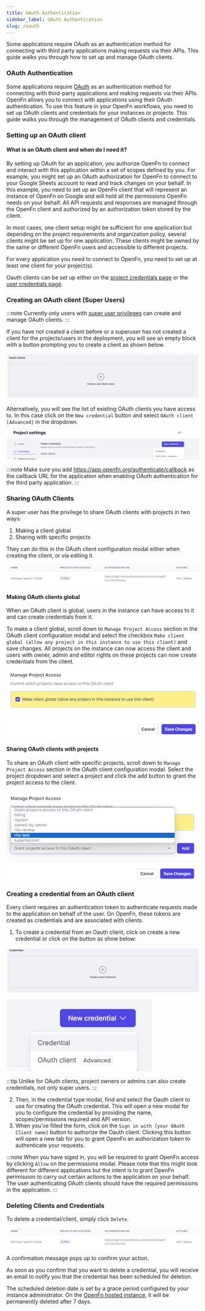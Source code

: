 ```yaml
---
title: OAuth Authentication
sidebar_label: OAuth Authentication
slug: /oauth
---
```


Some applications require OAuth as an authentication method for connecting with
third party applications making requests via their APIs. This guide walks you
through how to set up and manage OAuth clients.

### OAuth Authentication

Some applications require [OAuth](https://oauth.net/2/) as an authentication
method for connecting with third-party applications and making requests via
their APIs. OpenFn allows you to connect with applications using their OAuth
authentication. To use this feature in your OpenFn workflows, you need to set up
OAuth clients and credentials for your instances or projects. This guide walks
you through the management of OAuth clients and credentials.

### Setting up an OAuth client

#### What is an OAuth client and when do I need it?

By setting up OAuth for an application, you authorize OpenFn to connect and
interact with this application within a set of scopes defined by you. For
example, you might set up an OAuth authorization for OpenFn to connect to your
Google Sheets account to read and track changes on your behalf. In this example,
you need to set up an OpenFn client that will represent an instance of OpenFn on
Google and will hold all the permissions OpenFn needs on your behalf. All API
requests and responses are managed through the OpenFn client and authorized by
an authorization token stored by the client.

In most cases, one client setup might be sufficient for one application but
depending on the project requirements and organization policy, several clients
might be set up for one application. These clients might be owned by the same or
different OpenFn users and accessible to different projects.

For every application you need to connect to OpenFn, you need to set up at least
one client for your project(s).

Oauth clients can be set up either on the
[project credentials page](../manage-projects/manage-credentials.md) or the
[user credentials page](../manage-users/user-credentials.md).

### Creating an OAuth client (Super Users)

:::note
 Currently only users with
[super user privileges](https://docs.openfn.org/documentation/manage-projects/user-roles-permissions#super-user-privileges)
can create and manage OAuth clients. 
:::

If you have not created a client before or a superuser has not created a client
for the projects/users in the deployment, you will see an empty block with a
button prompting you to create a client as shown below. 

![New client](/img/create_new_oauth_client.png)

Alternatively, you will see the list of existing OAuth clients you have access
to. In this case click on the `New credential` button and select
`OAuth client [Advanced]` in the dropdown.

![OAuth dropdown](/img/oauth_dropdown.png)

:::note
 Make sure you add https://app.openfn.org/authenticate/callback as the
callback URL for the application when enabling OAuth authentication for the
third party application.
:::

### Sharing OAuth Clients

A super user has the privilege to share OAuth clients with projects in two ways:

1. Making a client global
2. Sharing with specific projects

They can do this in the OAuth client configuration modal either when creating
the client, or via editing it.

![OAuth edit](/img/oauth_client_edit.png)

#### Making OAuth clients global

When an OAuth client is global, users in the instance can have access to it and
can create credentials from it.

To make a client global, scroll down to `Manage Project Access` section in the
OAuth client configuration modal and select the checkbox
`Make client global (allow any project in this instance to use this client)` and
save changes. All projects on the instance can now access the client and users
with owner, admin and editor rights on these projects can now create credentials
from the client.

![OAuth project access](/img/manage_project_access.png)

#### Sharing OAuth clients with projects

To share an OAuth client with specific projects, scroll down to
`Manage Project Access` section in the OAuth client configuration modal. Select
the project dropdown and select a project and click the add button to grant the
project access to the client.

![Share OAuth client](/img/share_oauth_client.png)

### Creating a credential from an OAuth client

Every client requires an authentication token to authenticate requests made to
the application on behalf of the user. On OpenFn, these tokens are created as
credentials and are associated with clients.

1. To create a credential from an Oauth client, click on create a new credential
   or click on the button as show below:

![Create new cred](/img/create_new_cred.png)

![New credential](/img/new_cred.png)

:::tip 
Unlike for OAuth clients, project owners or admins can also create
credentials, not only super users. 
:::

2. Then, in the credential type modal, find and select the Oauth client to use
   for creating the OAuth credential. This will open a new modal for you to
   configure the credential by providing the name, scopes/permissions required
   and API version.
3. When you’ve filled the form, click on the
   `Sign in with [your OAuth Client name]` button to authorize the Oauth client.
   Clicking this button will open a new tab for you to grant OpenFn an
   authorization token to authenticate your requests.

:::note
 When you have siged in, you will be required to grant OpenFn access by
clicking `Allow` on the permissions modal. Please note that this might look
different for different applications but the intent is to grant OpenFn
perimission to carry out certain actions to the application on your behalf. The
user authenticating OAuth clients should have the required permissions in the
application.
:::

### Deleting Clients and Credentials

To delete a credential/client, simply click `Delete`. 

![OAuth edit](/img/oauth_client_edit.png)

A confirmation message pops up to confirm your action.

As soon as you confirm that you want to delete a credential, you will receive an
email to notify you that the credential has been scheduled for deletion.

The scheduled deletion date is set by a grace period configured by your instance
administrator. On the [OpenFn hosted instance](https://app.openfn.org/), it will be permanently deleted after 7 days.

